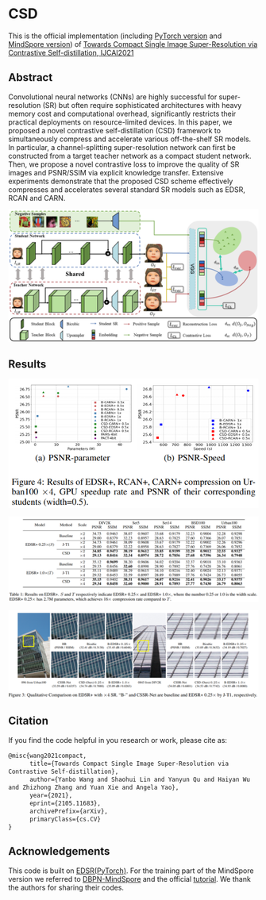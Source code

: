 # CSD
This is the official implementation (including [PyTorch version](https://github.com/Booooooooooo/CSD/tree/main/PyTorch%20version) and [MindSpore version](https://github.com/Booooooooooo/CSD/tree/main/MindSpore%20version)) of [Towards Compact Single Image Super-Resolution via Contrastive Self-distillation, IJCAI2021](https://arxiv.org/abs/2105.11683)

## Abstract 

Convolutional neural networks (CNNs) are highly successful for super-resolution (SR) but often require sophisticated architectures with heavy memory cost and computational overhead, significantly restricts their practical deployments on resource-limited devices. In this paper, we proposed a novel contrastive self-distillation (CSD) framework to simultaneously compress and accelerate various off-the-shelf SR models. In particular, a channel-splitting super-resolution network can first be constructed from a target teacher network as a compact student network. Then, we propose a novel contrastive loss to improve the quality of SR images and PSNR/SSIM via explicit knowledge transfer. Extensive experiments demonstrate that the proposed CSD scheme effectively compresses and accelerates several standard SR models such as EDSR, RCAN and CARN.

![model](https://github.com/Booooooooooo/CSD/blob/main/images/model.png)

## Results

![tradeoff](https://github.com/Booooooooooo/CSD/blob/main/images/tradeoff.png)

![table](https://github.com/Booooooooooo/CSD/blob/main/images/table.png)

![visual](https://github.com/Booooooooooo/CSD/blob/main/images/visual.png)

## Citation 

If you find the code helpful in you research or work, please cite as:

```@inproceedings{wu2021contrastive,
@misc{wang2021compact,
      title={Towards Compact Single Image Super-Resolution via Contrastive Self-distillation}, 
      author={Yanbo Wang and Shaohui Lin and Yanyun Qu and Haiyan Wu and Zhizhong Zhang and Yuan Xie and Angela Yao},
      year={2021},
      eprint={2105.11683},
      archivePrefix={arXiv},
      primaryClass={cs.CV}
}
```

## Acknowledgements

This code is built on [EDSR(PyTorch)](https://github.com/thstkdgus35/EDSR-PyTorch). For the training part of the MindSpore version we referred to [DBPN-MindSpore](https://gitee.com/amythist/DBPN-MindSpore/tree/master) and the official [tutorial](https://www.mindspore.cn/tutorials/zh-CN/master/index.html). We thank the authors for sharing their codes. 

